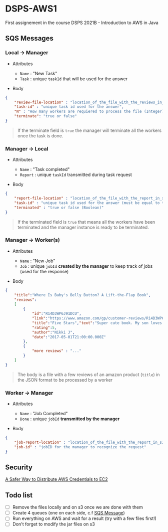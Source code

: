 # DSPS-AWS1
First assignement in the course DSPS 2021B - Introduction to AWS in Java

## SQS Messages

### Local &rarr; Manager
* Attributes
	* `Name` : "New Task"
	* `Task` : unique `taskId` that will be used for the answer

* Body
```json
{
	"review-file-location" : "location_of_the_file_with_the_reviews_in_s3(.txt)",
	"task-id" : "unique task id used for the answer",
	"N" : "How many workers are requiered to process the file (Integer)",
	"terminate": "true or false"
}
```
> If the terminate field is `true` the manager will terminate all the workers once the task is done. 

### Manager &rarr; Local
* Attributes
	* `Name` : "Task completed"
	* `Report` : unique `taskId` transmitted during task request

* Body
```json
{
	"report-file-location" : "location_of_the_file_with_the_report_in_s3(.txt)",
	"task-id" : "unique task id used for the answer (must be equal to the one sent during request",
	"terminated" : "true or false (Boolean)"
}
```
> If the terminated field is `true` that means all the workers have been terminated and the manager instance is ready to be terminated.

### Manager &rarr; Worker(s)
* Attributes
	* `Name` : "New Job"
	* `Job` : unique `jobId` __created by the manager__ to keep track of jobs (used for the response)

* Body
```json
{
	"title":"Where Is Baby's Belly Button? A Lift-the-Flap Book",
	"reviews":
	[
		{
			"id":"R14D3WP6J91DCU",
			"link":"https://www.amazon.com/gp/customer-reviews/R14D3WP6J91DCU/ref=cm_cr_arp_d_rvw_ttl?ie=UTF8&ASIN=0689835604",
			"title":"Five Stars","text":"Super cute book. My son loves lifting the flaps.",
			"rating":5,
			"author":"Nikki J",
			"date":"2017-05-01T21:00:00.000Z"
		},
		{
			"more reviews" : "..."
		}
	]
}
```
> The body is a file with a few reviews of an amazon product (`title`) in the JSON format to be processed by a worker

### Worker &rarr; Manager
* Attributes
	* `Name` : "Job Completed"
	* `Done` : unique `jobId` __transmitted by the manager__

* Body
```json
{
	"job-report-location" : "location_of_the_file_with_the_report_in_s3(.txt)",
	"job-id" : "jobID for the manager to recognize the request"
}
```

## Security

[A Safer Way to Distribute AWS Credentials to EC2](https://aws.amazon.com/fr/blogs/security/a-safer-way-to-distribute-aws-credentials-to-ec2/)

## Todo list
- [ ] Remove the files locally and on s3 once we are done with them
- [ ] Create 4 queues (one on each side, c.f [SQS Message](#sqs-messages))
- [ ] Run everything on AWS and wait for a result (try with a few files first!)
- [ ] Don't forget to modify the jar files on s3
